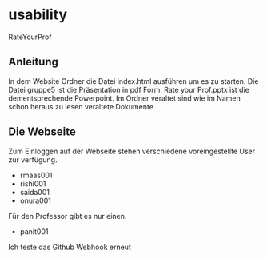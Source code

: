 # usability
RateYourProf

## Anleitung
In dem Website Ordner die Datei index.html ausführen um es zu starten.
Die Datei gruppe5 ist die Präsentation in pdf Form. Rate your Prof.pptx ist die dementsprechende Powerpoint.
Im Ordner veraltet sind wie im Namen schon heraus zu lesen veraltete Dokumente

## Die Webseite
Zum Einloggen auf der Webseite stehen verschiedene voreingestellte User zur verfügung.
- rmaas001
- rishi001
- saida001
- onura001

Für den Professor gibt es nur einen.
- panit001

Ich teste das Github Webhook erneut

